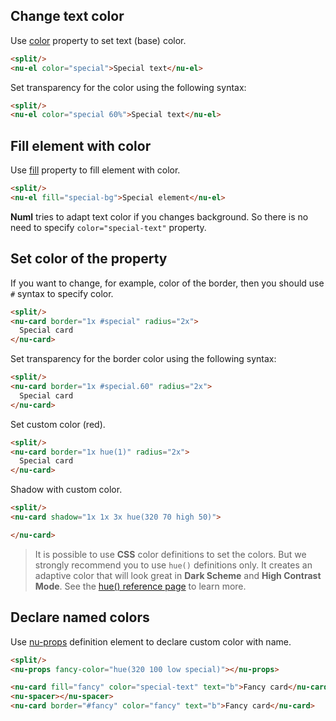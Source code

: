 ## Change text color

Use [color](../../reference/styles/color.md) property to set text (base) color.

```html
<split/>
<nu-el color="special">Special text</nu-el>
```

Set transparency for the color using the following syntax:

```html
<split/>
<nu-el color="special 60%">Special text</nu-el>
```

## Fill element with color

Use [fill](../../reference/styles/fill.md) property to fill element with color.

```html
<split/>
<nu-el fill="special-bg">Special element</nu-el>
```

**Numl** tries to adapt text color if you changes background. So there is no need to specify `color="special-text"` property.

## Set color of the property

If you want to change, for example, color of the border, then you should use `#` syntax to specify color.

```html
<split/>
<nu-card border="1x #special" radius="2x">
  Special card
</nu-card>
```

Set transparency for the border color using the following syntax:

```html
<split/>
<nu-card border="1x #special.60" radius="2x">
  Special card
</nu-card>
```

Set custom color (red).

```html
<split/>
<nu-card border="1x hue(1)" radius="2x">
  Special card
</nu-card>
```

Shadow with custom color.

```html
<split/>
<nu-card shadow="1x 1x 3x hue(320 70 high 50)">

</nu-card>
```

> It is possible to use **CSS** color definitions to set the colors. But we strongly recommend you to use `hue()` definitions only. It creates an adaptive color that will look great in **Dark Scheme** and **High Contrast Mode**. See the [hue() reference page](../../reference/functions/hue.md) to learn more.

## Declare named colors

Use [nu-props](../../reference/decorators/nu-props.md) definition element to declare custom color with name.

```html
<split/>
<nu-props fancy-color="hue(320 100 low special)"></nu-props>

<nu-card fill="fancy" color="special-text" text="b">Fancy card</nu-card>
<nu-spacer></nu-spacer>
<nu-card border="#fancy" color="fancy" text="b">Fancy card</nu-card>
```
